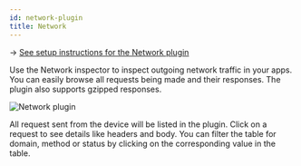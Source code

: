 ```yaml
---
id: network-plugin
title: Network
---
```


→ [See setup instructions for the Network plugin](setup/network-plugin.md)

Use the Network inspector to inspect outgoing network traffic in your apps. You can easily browse all requests being made and their responses. The plugin also supports gzipped responses.

![Network plugin](assets/network.png)

All request sent from the device will be listed in the plugin. Click on a request to see details like headers and body. You can filter the table for domain, method or status by clicking on the corresponding value in the table.

